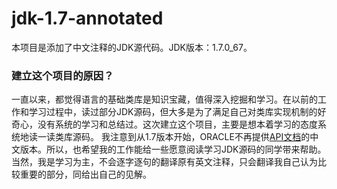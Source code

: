 # jdk-1.7-annotated
本项目是添加了中文注释的JDK源代码。JDK版本：1.7.0_67。

### 建立这个项目的原因？
一直以来，都觉得语言的基础类库是知识宝藏，值得深入挖掘和学习。在以前的工作和学习过程中，读过部分JDK源码，但大多是为了满足自己对类库实现机制的好奇心，没有系统的学习和总结过。这次建立这个项目，主要是想本着学习的态度系统地读一读类库源码。
我注意到从1.7版本开始，ORACLE不再提供[API文档](http://www.oracle.com/technetwork/cn/java/javase/documentation/api-jsp-136079-zhs.html)的中文版本。所以，也希望我的工作能给一些愿意阅读学习JDK源码的同学带来帮助。当然，我是学习为主，不会逐字逐句的翻译原有英文注释，只会翻译我自己认为比较重要的部分，同给出自己的见解。
